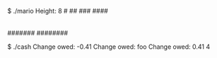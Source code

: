 $ ./mario
Height: 8
       #
      ##
     ###
    ####
   #####
  ######
 #######
########


$ ./cash
Change owed: -0.41
Change owed: foo
Change owed: 0.41
4
